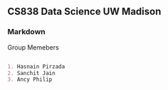 ## CS838 Data Science UW Madison


### Markdown

Group Memebers
```markdown

1. Hasnain Pirzada
2. Sanchit Jain
3. Ancy Philip
